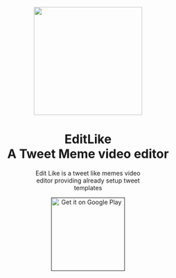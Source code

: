 <p align='center'>
<img width='250px%' height='250px' src='https://user-images.githubusercontent.com/102758905/185301650-e2c493a5-3288-46d9-aef4-933df81fbf3b.png#gh-dark-mode-only' >

<div align='center'>

<h1> EditLike<br>
A Tweet Meme video editor
</h1>

</div>
<p align='center'>
Edit Like is a tweet like memes video <br>
editor providing already setup tweet <br>
templates
</p>

<div align='center'>
  <a href=''>
    <img width='170px%' alt='Get it on Google Play' src='https://play.google.com/intl/en_us/badges/static/images/badges/en_badge_web_generic.png'/>
  </a>
</div>
